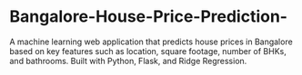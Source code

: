 # Bangalore-House-Price-Prediction-
A machine learning web application that predicts house prices in Bangalore based on key features such as location, square footage, number of BHKs, and bathrooms. Built with Python, Flask, and Ridge Regression.
